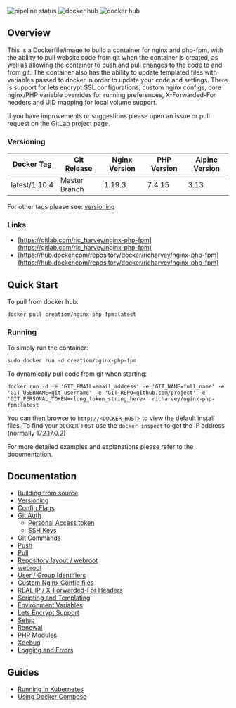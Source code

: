 ![pipeline status](https://gitlab.com/ric_harvey/nginx-php-fpm/badges/master/pipeline.svg)
![docker hub](https://img.shields.io/docker/pulls/richarvey/nginx-php-fpm.svg?style=flat)
![docker hub](https://img.shields.io/docker/stars/richarvey/nginx-php-fpm.svg?style=flat)

## Overview

This is a Dockerfile/image to build a container for nginx and php-fpm, with the ability to pull website code from git when the container is created, as well as allowing the container to push and pull changes to the code to and from git. The container also has the ability to update templated files with variables passed to docker in order to update your code and settings. There is support for lets encrypt SSL configurations, custom nginx configs, core nginx/PHP variable overrides for running preferences, X-Forwarded-For headers and UID mapping for local volume support.

If you have improvements or suggestions please open an issue or pull request on the GitLab project page.

### Versioning

| Docker Tag    | Git Release   | Nginx Version | PHP Version | Alpine Version |
| ------------- | ------------- | ------------- | ----------- | -------------- |
| latest/1.10.4 | Master Branch | 1.19.3        | 7.4.15      | 3.13           |

For other tags please see: [versioning](https://gitlab.com/ric_harvey/nginx-php-fpm/blob/master/docs/versioning.md)

### Links

- [https://gitlab.com/ric_harvey/nginx-php-fpm](https://gitlab.com/ric_harvey/nginx-php-fpm)
- [https://hub.docker.com/repository/docker/richarvey/nginx-php-fpm](https://hub.docker.com/repository/docker/richarvey/nginx-php-fpm)

## Quick Start

To pull from docker hub:

```
docker pull creatiom/nginx-php-fpm:latest
```

### Running

To simply run the container:

```
sudo docker run -d creatiom/nginx-php-fpm
```

To dynamically pull code from git when starting:

```
docker run -d -e 'GIT_EMAIL=email_address' -e 'GIT_NAME=full_name' -e 'GIT_USERNAME=git_username' -e 'GIT_REPO=github.com/project' -e 'GIT_PERSONAL_TOKEN=<long_token_string_here>' richarvey/nginx-php-fpm:latest
```

You can then browse to `http://<DOCKER_HOST>` to view the default install files. To find your `DOCKER_HOST` use the `docker inspect` to get the IP address (normally 172.17.0.2)

For more detailed examples and explanations please refer to the documentation.

## Documentation

- [Building from source](https://gitlab.com/ric_harvey/nginx-php-fpm/blob/master/docs/building.md)
- [Versioning](https://gitlab.com/ric_harvey/nginx-php-fpm/blob/master/docs/versioning.md)
- [Config Flags](https://gitlab.com/ric_harvey/nginx-php-fpm/blob/master/docs/config_flags.md)
- [Git Auth](https://gitlab.com/ric_harvey/nginx-php-fpm/blob/master/docs/git_auth.md)
  - [Personal Access token](https://gitlab.com/ric_harvey/nginx-php-fpm/blob/master/docs/git_auth.md#personal-access-token)
  - [SSH Keys](https://gitlab.com/ric_harvey/nginx-php-fpm/blob/master/docs/git_auth.md#ssh-keys)
- [Git Commands](https://gitlab.com/ric_harvey/nginx-php-fpm/blob/master/docs/git_commands.md)
- [Push](https://gitlab.com/ric_harvey/nginx-php-fpm/blob/master/docs/git_commands.md#push-code-to-git)
- [Pull](https://gitlab.com/ric_harvey/nginx-php-fpm/blob/master/docs/git_commands.md#pull-code-from-git-refresh)
- [Repository layout / webroot](https://gitlab.com/ric_harvey/nginx-php-fpm/blob/master/docs/repo_layout.md)
- [webroot](https://gitlab.com/ric_harvey/nginx-php-fpm/blob/master/docs/repo_layout.md#src--webroot)
- [User / Group Identifiers](https://gitlab.com/ric_harvey/nginx-php-fpm/blob/master/docs/UID_GID_Mapping.md)
- [Custom Nginx Config files](https://gitlab.com/ric_harvey/nginx-php-fpm/blob/master/docs/nginx_configs.md)
- [REAL IP / X-Forwarded-For Headers](https://gitlab.com/ric_harvey/nginx-php-fpm/blob/master/docs/nginx_configs.md#real-ip--x-forwarded-for-headers)
- [Scripting and Templating](https://gitlab.com/ric_harvey/nginx-php-fpm/blob/master/docs/scripting_templating.md)
- [Environment Variables](https://gitlab.com/ric_harvey/nginx-php-fpm/blob/master/docs/scripting_templating.md#using-environment-variables--templating)
- [Lets Encrypt Support](https://gitlab.com/ric_harvey/nginx-php-fpm/blob/master/docs/lets_encrypt.md)
- [Setup](https://gitlab.com/ric_harvey/nginx-php-fpm/blob/master/docs/lets_encrypt.md#setup)
- [Renewal](https://gitlab.com/ric_harvey/nginx-php-fpm/blob/master/docs/lets_encrypt.md#renewal)
- [PHP Modules](https://gitlab.com/ric_harvey/nginx-php-fpm/blob/master/docs/php_modules.md)
- [Xdebug](https://gitlab.com/ric_harvey/nginx-php-fpm/blob/master/docs/xdebug.md)
- [Logging and Errors](https://gitlab.com/ric_harvey/nginx-php-fpm/blob/master/docs/logs.md)

## Guides

- [Running in Kubernetes](https://gitlab.com/ric_harvey/nginx-php-fpm/blob/master/docs/guides/kubernetes.md)
- [Using Docker Compose](https://gitlab.com/ric_harvey/nginx-php-fpm/blob/master/docs/guides/docker_compose.md)
